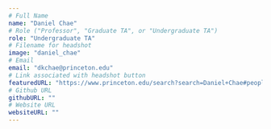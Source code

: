 ```yaml
---
# Full Name
name: "Daniel Chae"
# Role ("Professor", "Graduate TA", or "Undergraduate TA")
role: "Undergraduate TA"
# Filename for headshot
image: "daniel_chae"
# Email
email: "dkchae@princeton.edu"
# Link associated with headshot button
featuredURL: "https://www.princeton.edu/search?search=Daniel+Chae#people"
# Github URL
githubURL: ""
# Website URL
websiteURL: ""
---
```

